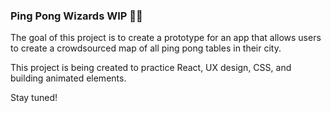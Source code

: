 ### Ping Pong Wizards WIP 🏓✨

The goal of this project is to create a prototype for an app that allows users to create a crowdsourced map of all ping pong tables in their city.

This project is being created to practice React, UX design, CSS, and building animated elements.

Stay tuned!